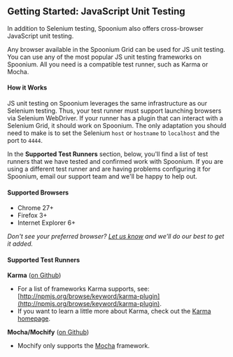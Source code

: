 ## Getting Started: JavaScript Unit Testing

In addition to Selenium testing, Spoonium also offers cross-browser JavaScript unit testing. 

Any browser available in the Spoonium Grid can be used for JS unit testing. You can use any of the most popular JS unit testing frameworks on Spoonium. All you need is a compatible test runner, such as Karma or Mocha. 

#### How it Works

JS unit testing on Spoonium leverages the same infrastructure as our Selenium testing. Thus, your test runner must support launching browsers via Selenium WebDriver. If your runner has a plugin that can interact with a Selenium Grid, it should work on Spoonium. The only adaptation you should need to make is to set the Selenium `host` or `hostname` to `localhost` and the port to `4444`.

In the **Supported Test Runners** section, below, you'll find a list of test runners that we have tested and confirmed work with Spoonium. If you are using a different test runner and are having problems configuring it for Spoonium, email our support team and we'll be happy to help out.

#### Supported Browsers

- Chrome 27+ 
- Firefox 3+
- Internet Explorer 6+

*Don't see your preferred browser? [Let us know](mailto:support@spoonium.net) and we'll do our best to get it added.*

#### Supported Test Runners

**Karma** ([on Github](http://github.com/karma-runner/karma))

- For a list of frameworks Karma supports, see: [http://npmjs.org/browse/keyword/karma-plugin](http://npmjs.org/browse/keyword/karma-plugin). 
- If you want to learn a little more about Karma, check out the [Karma homepage](http://karma-runner.github.io/0.12/index.html). 

**Mocha/Mochify** ([on Github](http://github.com/mantoni/mochify.js))

- Mochify only supports the [Mocha](http://visionmedia.github.io/mocha/) framework. 